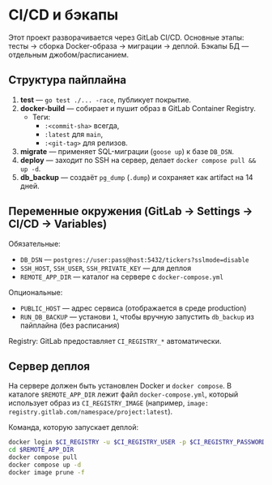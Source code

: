 # CI/CD и бэкапы

Этот проект разворачивается через GitLab CI/CD. Основные этапы: тесты → сборка Docker-образа → миграции → деплой. Бэкапы БД — отдельным джобом/расписанием.

## Структура пайплайна

1. **test** — `go test ./... -race`, публикует покрытие.
2. **docker-build** — собирает и пушит образ в GitLab Container Registry.
   - Теги:
     - `:<commit-sha>` всегда,
     - `:latest` для `main`,
     - `:<git-tag>` для релизов.
3. **migrate** — применяет SQL-миграции (`goose up`) к базе `DB_DSN`.
4. **deploy** — заходит по SSH на сервер, делает `docker compose pull && up -d`.
5. **db_backup** — создаёт `pg_dump` (`.dump`) и сохраняет как artifact на 14 дней.

## Переменные окружения (GitLab → Settings → CI/CD → Variables)

Обязательные:
- `DB_DSN` — `postgres://user:pass@host:5432/tickers?sslmode=disable`
- `SSH_HOST`, `SSH_USER`, `SSH_PRIVATE_KEY` — для деплоя
- `REMOTE_APP_DIR` — каталог на сервере с `docker-compose.yml`

Опциональные:
- `PUBLIC_HOST` — адрес сервиса (отображается в среде production)
- `RUN_DB_BACKUP` — установи `1`, чтобы вручную запустить `db_backup` из пайплайна (без расписания)

Registry: GitLab предоставляет `CI_REGISTRY_*` автоматически.

## Сервер деплоя

На сервере должен быть установлен Docker и `docker compose`. В каталоге `$REMOTE_APP_DIR` лежит файл `docker-compose.yml`, который использует образ из `CI_REGISTRY_IMAGE` (например, `image: registry.gitlab.com/namespace/project:latest`).

Команда, которую запускает деплой:
```sh
docker login $CI_REGISTRY -u $CI_REGISTRY_USER -p $CI_REGISTRY_PASSWORD
cd $REMOTE_APP_DIR
docker compose pull
docker compose up -d
docker image prune -f
